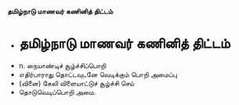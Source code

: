 **தமிழ்நாடு மாணவர் கணினித் திட்டம்**
- # தமிழ்நாடு மாணவர் கணினித் திட்டம்
- n. நையாண்டிச் சூழ்ச்சிப்பொறி
- எதிர்பாராது தொட்டவுடனே வெடிக்கும் பொறி அமைப்பு
- (வினை) கேலி விளையாட்டுச் சூழ்ச்சி செய்
- தொடுவெடிப்பொறி அமை.

